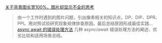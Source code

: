 [关于背景图长宽100%，图片却显示不全的思考](https://github.com/davidlin88/blogs/issues/1)
> 由一个工作时遇到的图片问题，引出像素相关的知识点，DP、DIP、DPR、PPI。用对照试验研究现象规律排查原因，最后总结原因形成最佳实践…
[async await 的错误处理方法](https://github.com/davidlin88/blogs/issues/1)
> 几种 async/await 错误处理方法的阐述、优劣比较和适用场景总结。
